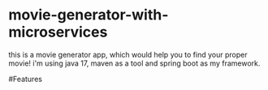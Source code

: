 # movie-generator-with-microservices

this is a movie generator app, which would help you to find your proper movie!
i'm using java 17, maven as a tool and spring boot as my framework.

#Features
